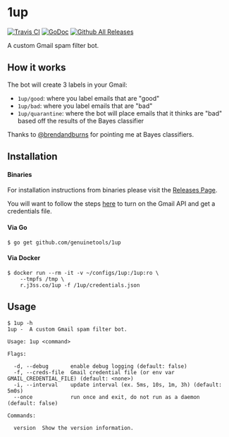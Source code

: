 # 1up

[![Travis CI](https://img.shields.io/travis/genuinetools/1up.svg?style=for-the-badge)](https://travis-ci.org/genuinetools/1up)
[![GoDoc](https://img.shields.io/badge/godoc-reference-5272B4.svg?style=for-the-badge)](https://godoc.org/github.com/genuinetools/1up)
[![Github All Releases](https://img.shields.io/github/downloads/genuinetools/1up/total.svg?style=for-the-badge)](https://github.com/genuinetools/1up/releases)

A custom Gmail spam filter bot.

<!-- toc -->

<!-- tocstop -->

## How it works


The bot will create 3 labels in your Gmail:

- `1up/good`: where you label emails that are "good"
- `1up/bad`: where you label emails that are "bad"
- `1up/quarantine`: where the bot will place emails that it thinks are "bad"
    based off the results of the Bayes classifier

Thanks to [@brendandburns](https://github.com/brendandburns) for pointing me at
Bayes classifiers.

## Installation

#### Binaries

For installation instructions from binaries please visit the [Releases Page](https://github.com/genuinetools/1up/releases).

You will want to follow the steps [here](https://developers.google.com/gmail/api/quickstart/go#step_1_turn_on_the) to turn on the Gmail API and get a credentials file.

#### Via Go

```console
$ go get github.com/genuinetools/1up
```

#### Via Docker

```console
$ docker run --rm -it -v ~/configs/1up:/1up:ro \
    --tmpfs /tmp \
    r.j3ss.co/1up -f /1up/credentials.json
```

## Usage

```console
$ 1up -h
1up -  A custom Gmail spam filter bot.

Usage: 1up <command>

Flags:

  -d, --debug       enable debug logging (default: false)
  -f, --creds-file  Gmail credential file (or env var GMAIL_CREDENTIAL_FILE) (default: <none>)
  -i, --interval    update interval (ex. 5ms, 10s, 1m, 3h) (default: 5m0s)
  --once            run once and exit, do not run as a daemon (default: false)

Commands:

  version  Show the version information.
```
